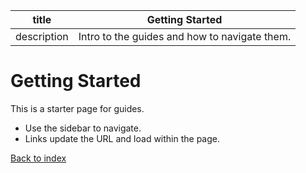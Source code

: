 | title | Getting Started |
| --- | --- |
| description | Intro to the guides and how to navigate them. |

# Getting Started

This is a starter page for guides.

- Use the sidebar to navigate.
- Links update the URL and load within the page.

[Back to index](/docs)
